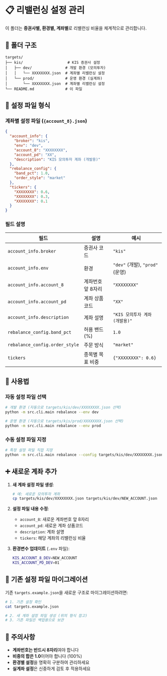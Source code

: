 # 📋 리밸런싱 설정 관리

이 폴더는 **증권사별, 환경별, 계좌별**로 리밸런싱 비율을 체계적으로 관리합니다.

## 📁 폴더 구조

```
targets/
├── kis/                    # KIS 증권사 설정
│   ├── dev/               # 개발 환경 (모의투자)
│   │   └── XXXXXXXX.json  # 계좌별 리밸런싱 설정
│   └── prod/              # 운영 환경 (실계좌)
│       └── XXXXXXXX.json  # 계좌별 리밸런싱 설정
└── README.md              # 이 파일
```

## 🔧 설정 파일 형식

### 계좌별 설정 파일 (`{account_8}.json`)

```json
{
  "account_info": {
    "broker": "kis",
    "env": "dev",
    "account_8": "XXXXXXXX",
    "account_pd": "XX",
    "description": "KIS 모의투자 계좌 (개발용)"
  },
  "rebalance_config": {
    "band_pct": 1.0,
    "order_style": "market"
  },
  "tickers": {
    "XXXXXXXX": 0.6,
    "XXXXXXXX": 0.3,
    "XXXXXXXX": 0.1
  }
}
```

### 필드 설명

| 필드 | 설명 | 예시 |
|------|------|------|
| `account_info.broker` | 증권사 코드 | `"kis"` |
| `account_info.env` | 환경 | `"dev"` (개발), `"prod"` (운영) |
| `account_info.account_8` | 계좌번호 앞 8자리 | `"XXXXXXXX"` |
| `account_info.account_pd` | 계좌 상품코드 | `"XX"` |
| `account_info.description` | 계좌 설명 | `"KIS 모의투자 계좌 (개발용)"` |
| `rebalance_config.band_pct` | 허용 밴드 (%) | `1.0` |
| `rebalance_config.order_style` | 주문 방식 | `"market"` |
| `tickers` | 종목별 목표 비중 | `{"XXXXXXXX": 0.6}` |

## 🚀 사용법

### 자동 설정 파일 선택

```bash
# 개발 환경 (자동으로 targets/kis/dev/XXXXXXXX.json 선택)
python -m src.cli.main rebalance --env dev

# 운영 환경 (자동으로 targets/kis/prod/XXXXXXXX.json 선택)
python -m src.cli.main rebalance --env prod
```

### 수동 설정 파일 지정

```bash
# 특정 설정 파일 직접 지정
python -m src.cli.main rebalance --config targets/kis/dev/XXXXXXXX.json
```

## ➕ 새로운 계좌 추가

1. **새 계좌 설정 파일 생성**:
   ```bash
   # 예: 새로운 모의투자 계좌
   cp targets/kis/dev/XXXXXXXX.json targets/kis/dev/NEW_ACCOUNT.json
   ```

2. **설정 파일 내용 수정**:
   - `account_8`: 새로운 계좌번호 앞 8자리
   - `account_pd`: 새로운 계좌 상품코드
   - `description`: 계좌 설명
   - `tickers`: 해당 계좌의 리밸런싱 비율

3. **환경변수 업데이트** (`.env` 파일):
   ```bash
   KIS_ACCOUNT_8_DEV=NEW_ACCOUNT
   KIS_ACCOUNT_PD_DEV=01
   ```

## 🔄 기존 설정 파일 마이그레이션

기존 `targets.example.json`을 새로운 구조로 마이그레이션하려면:

```bash
# 1. 기존 설정 확인
cat targets.example.json

# 2. 새 계좌 설정 파일 생성 (위의 형식 참고)
# 3. 기존 파일은 백업용으로 보관
```

## 📝 주의사항

- **계좌번호는 반드시 8자리**여야 합니다
- **비중의 합은 1.0**이어야 합니다 (100%)
- **환경별 설정**을 명확히 구분하여 관리하세요
- **실계좌 설정**은 신중하게 검토 후 적용하세요
